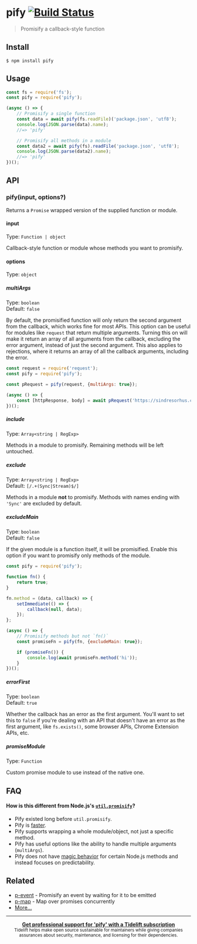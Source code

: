 # pify [![Build Status](https://travis-ci.org/sindresorhus/pify.svg?branch=master)](https://travis-ci.org/sindresorhus/pify)

> Promisify a callback-style function


## Install

```
$ npm install pify
```


## Usage

```js
const fs = require('fs');
const pify = require('pify');

(async () => {
	// Promisify a single function
	const data = await pify(fs.readFile)('package.json', 'utf8');
	console.log(JSON.parse(data).name);
	//=> 'pify'

	// Promisify all methods in a module
	const data2 = await pify(fs).readFile('package.json', 'utf8');
	console.log(JSON.parse(data2).name);
	//=> 'pify'
})();
```


## API

### pify(input, options?)

Returns a `Promise` wrapped version of the supplied function or module.

#### input

Type: `Function | object`

Callback-style function or module whose methods you want to promisify.

#### options

Type: `object`

##### multiArgs

Type: `boolean`<br>
Default: `false`

By default, the promisified function will only return the second argument from the callback, which works fine for most APIs. This option can be useful for modules like `request` that return multiple arguments. Turning this on will make it return an array of all arguments from the callback, excluding the error argument, instead of just the second argument. This also applies to rejections, where it returns an array of all the callback arguments, including the error.

```js
const request = require('request');
const pify = require('pify');

const pRequest = pify(request, {multiArgs: true});

(async () => {
	const [httpResponse, body] = await pRequest('https://sindresorhus.com');
})();
```

##### include

Type: `Array<string | RegExp>`

Methods in a module to promisify. Remaining methods will be left untouched.

##### exclude

Type: `Array<string | RegExp>`<br>
Default: `[/.+(Sync|Stream)$/]`

Methods in a module **not** to promisify. Methods with names ending with `'Sync'` are excluded by default.

##### excludeMain

Type: `boolean`<br>
Default: `false`

If the given module is a function itself, it will be promisified. Enable this option if you want to promisify only methods of the module.

```js
const pify = require('pify');

function fn() {
	return true;
}

fn.method = (data, callback) => {
	setImmediate(() => {
		callback(null, data);
	});
};

(async () => {
	// Promisify methods but not `fn()`
	const promiseFn = pify(fn, {excludeMain: true});

	if (promiseFn()) {
		console.log(await promiseFn.method('hi'));
	}
})();
```

##### errorFirst

Type: `boolean`<br>
Default: `true`

Whether the callback has an error as the first argument. You'll want to set this to `false` if you're dealing with an API that doesn't have an error as the first argument, like `fs.exists()`, some browser APIs, Chrome Extension APIs, etc.

##### promiseModule

Type: `Function`

Custom promise module to use instead of the native one.


## FAQ

#### How is this different from Node.js's [`util.promisify`](https://nodejs.org/api/util.html#util_util_promisify_original)?

- Pify existed long before `util.promisify`.
- Pify is [faster](https://github.com/sindresorhus/pify/issues/41#issuecomment-429988506).
- Pify supports wrapping a whole module/object, not just a specific method.
- Pify has useful options like the ability to handle multiple arguments (`multiArgs`).
- Pify does not have [magic behavior](https://nodejs.org/api/util.html#util_custom_promisified_functions) for certain Node.js methods and instead focuses on predictability.


## Related

- [p-event](https://github.com/sindresorhus/p-event) - Promisify an event by waiting for it to be emitted
- [p-map](https://github.com/sindresorhus/p-map) - Map over promises concurrently
- [More…](https://github.com/sindresorhus/promise-fun)


---

<div align="center">
	<b>
		<a href="https://tidelift.com/subscription/pkg/npm-pify?utm_source=npm-pify&utm_medium=referral&utm_campaign=readme">Get professional support for 'pify' with a Tidelift subscription</a>
	</b>
	<br>
	<sub>
		Tidelift helps make open source sustainable for maintainers while giving companies<br>assurances about security, maintenance, and licensing for their dependencies.
	</sub>
</div>

